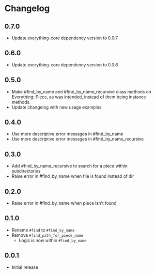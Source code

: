 # Changelog

## 0.7.0

- Update everything-core dependency version to 0.0.7

## 0.6.0

- Update everything-core dependency version to 0.0.6

## 0.5.0

- Make #find_by_name and #find_by_name_recursive class methods on
  Everything::Piece, as was intended, instead of them being instance methods.
- Update changelog with new usage examples

## 0.4.0

- Use more descriptive error messages in #find_by_name
- Use more descriptive error messages in #find_by_name_recursive

## 0.3.0

- Add #find_by_name_recursive to search for a piece within subdirectories
- Raise error in #find_by_name when file is found instead of dir

## 0.2.0

- Raise error in #find_by_name when piece isn't found

## 0.1.0

- Rename `#find` to `#find_by_name`
- Remove `#find_path_for_piece_name`
  - Logic is now within `#find_by_name`

## 0.0.1

- Initial release
